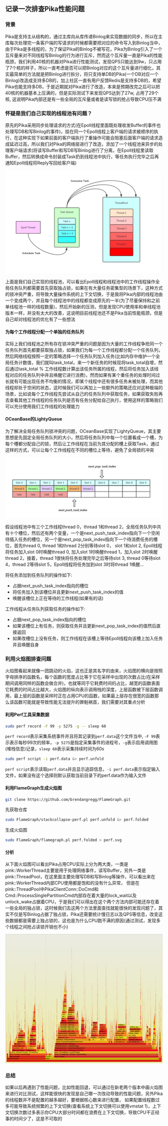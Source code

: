 ## **记录一次排查Pika性能问题**

### 背景
Pika是支持主从结构的，通过主库向从库传递Binlog来实现数据的同步，所以在主库每次处理完一条客户端的写请求的时候都需要把对应的命令写入到Binlog当中，由于Pika是多线程的，为了保证Pika的Binlog不被写花，Pika为Binlog引入了一个互斥量来对不同线程写Binlog的行为进行互斥，然而这个互斥量一直是Pika的性能瓶颈，我们利用40核的机器对Pika进行性能测试，发现QPS只能达到9w，只占用了7个核的样子，所以一直考虑是否可以把Binlog对应的这个互斥量进行细化，其实最简单的方法就是把Binlog进行拆分，将只支持单DB的Pika(一个DB对应一个Binlog)改造成支持多DB的，加上社区一直有用户反馈Redis是支持多DB的，希望Pika也能支持多DB，于是近期就对Pika进行了改造，本来是预期改完之后可以把40核的机器基本上压满的，但是实际测试下来发现QPS达到了27w, 占用了29个核, 这说明Pika内部还是有一些全局的互斥量或者是读写锁的抢占导致CPU压不满

### 怀疑是我们自己实现的线程池有问题？
原先的Pika采用同步处理请求的方式(在Epoll线程里面既处理收发Buffer的事件也处理写DB和写Binlog的事件)，挂在同一个Epoll线程上客户端的请求被顺序的执行，在这种实现下如果前面的客户端执行了重操作可能会阻塞后面客户端的请求造成延迟过高，所以我们对Pika的网络层进行了改造，添加了一个线程池来异步的处理客户端请求(将读写Buffer和写DB写Binlog进行了分离，在Epoll线程里读取Buffer，然后转换成命令封装成Task扔到线程池中执行，等任务执行完毕之后再通知Epoll线程将Reply写回给客户端)

![Figure 1](../assets/img/ImgurAlbumPikaFlameFigure/flame_figure_figure_1.png)

上面是我们自己实现的线程池，可以看出Epoll线程和线程池中的工作线程操作全局任务队列都需要首先获取独占锁，如果在有大量任务密集型的场景下，这种方式的锁冲突严重，将导致大量操作系统的上下文切换，于是我将Pika内部的线程池由一个变成两个，并且每个线程池中的线程都变成原先的一半(为了尽量保持和之前单线程池一样的线程数量)，然后开始新的压测，但是发现CPU使用率和单线程池版本一样，并没有太大的改善，这说明目前线程池还不是Pika当前性能瓶颈，但是自己却对线程池的优化有了一些想法

#### 为每个工作线程分配一个单独的任务队列

实际上我们线程池之所有存在锁冲突严重的问题是因为大量的工作线程争抢同一个任务队列首先都要获取独占锁，如果我们为每一个工作线程都分配一个任务队列，然后网络线程按照一定的策略选择一个任务队列加入任务(比如内存中维护一个全局任务计数值，我们就叫task\_total，来一个新任务的时候现将task_total自增，然后通过task\_total % 工作线程数计算出该任务所属的线程，然后将任务加入该线程对应的任务队列中并且唤醒它进行消费)，然而如果有某个重任务的处理时间过长就有可能出现任务不均衡的情况，即某个线程中还有很多任务未被处理，而其他线程却处于空闲的状态，这时候我们可以再加上一些额外的策略还应对这种极端的场景，比如说每个工作线程先尝试从自己的任务队列中获取任务，如果获取失败再去查看其他工作线程的任务队列是否有任务分配给自己执行，使用这样的策略我们可以充分使用我们工作线程的处理能力

#### OCeanBase的LightyQueue

为了解决全局任务队列锁冲突的问题，OCeanBase实现了LightyQueue，其主要思想是先固定全局任务队列的大小，然后将任务队列中每一个位置看成一个槽，为每个槽都分配自己的锁，然后让工作线程在当前为其分配的槽上获取Task，通过这样的方式，可以让每个工作线程在不同的槽位上等待，避免了全局锁的冲突

![Figure 2](../assets/img/ImgurAlbumPikaFlameFigure/flame_figure_figure_2.png)

假设线程池中有三个工作线程thread 0，thread 1和thread 2，全局任务队列中共有十个槽位，然后还有两个变量，一个是next\_push\_task\_index指向下一个空闲待插入任务的槽位，另一个是next\_pop\_task\_index指向下一个待消费任务的槽位，首先thread 0, thread 1和thread 2分别等待slot 0， slot 1和slot 2, Epoll线程将任务加入slot 0时唤醒thread 0, 加入slot 1时唤醒thread 1，加入slot 2时唤醒thread 2，接着，thread 1很快将任务处理完毕之后等待slot 3, thread 0等待slot 4，thread 2等待slot 5，Epoll线程将任务加到slot 3时将thread 1唤醒...

将任务添加到任务队列的操作如下:

* 占据next\_push\_task\_index指向的槽位
* 将任务加入到该槽位并且更新next\_push\_task\_index的值
* 唤醒该槽位上正在等待的工作线程(如果有的话)

工作线程从任务队列获取任务的操作如下:

* 占据next\_pop\_task\_index指向的槽位
* 如果该槽位上有任务，则获取任务并且更新next\_pop\_task\_index的值然后直接返回
* 如果改槽位上没有任务，则工作线程在该槽上等待Epoll线程向该槽上加入任务并且唤醒自身

### 利用火焰图排查问题

火焰图看起来就像一团跳动的火焰，这也正是其名字的由来，火焰图的横向是按照字母排序的函数名，每个函数的宽度占比等于它在采样中出现的次数占比(在采样期间调用同样的函数会做合并)，也就等同于它耗费时间的占比，越宽的函数表面它耗费的时间占比越大，火焰图的纵向表示调用栈的深度，上层函数被下层函数调用，最上层的函数是采样时正在占用CPU的函数，如果最上层存在很宽的函数那么该函数可能就是导致性能无法提升的罪魁祸首，我们需要对其重点分析

#### 利用Perf工具采集数据

```bash
sudo perf record -F 99 -p 5275 -g -- sleep 60
```

`perf record`表示采集系统事件并且将其记录到`perf.data`这个文件当中, `-F 99`表示表示每秒99次的频率，`-p 5275`是指定采集事件的进程号，`-g`表示启用调用图(堆栈信息)记录，`sleep 60`表示采集持续时间为60s

```bash
sudo perf script -i perf.data &> perf.unfold
```
`perf script`表示读取`perf.data`并且显示追踪信息，`-i perf.data`表示指定输入文件，如果没有这个选择则默认获取当前目录下的perf.data作为输入文件

#### 利用FlameGraph生成火焰图

```bash
git clone https://github.com/brendangregg/FlameGraph.git
```
先获取仓库

```bash
sudo FlameGraph/stackcollapse-perf.pl perf.unfold &> perf.folded
```
生成火焰图

```bash
sudo FlameGraph/flamegraph.pl perf.folded > perf.svg
```

#### 分析
从下面火焰图可以看出Pika占用CPU实际上分为两大类，一类是pink::WorkerThread主要是用于处理网络事件，读写Buffer，另外一类是pink::ThreadPool，在这里面主要处理写DB和写Binlog等操作，可以看出来在pink::WorkerThread内部CPU使用都是饱和的没有什么异常， 但是在pink::ThreadPool中PikaClientConn::DoCmd和Cmd::ProcessSinglePartitionCmd内部存在着大量的lock\_wait以及unlock\_wake占据着CPU，于是我们可以得出在这个两个方法内部可能还存在着一些全局的独占锁，这时候我们去这两个方法里面查找就能很快的发现问题了，其实不仅是写Binlog占据了独占锁，Pika还需要统计慢日志以及QPS等信息，改变这些数据都是需要上独占锁的，这也是为什么CPU跑不满的原因(通过测试，发现多个线程之间抢占读锁开销也不小)

![Figure 3](../assets/img/ImgurAlbumPikaFlameFigure/flame_figure_figure_3.png)

### 总结
如果以后再遇到了性能问题，比如性能回退，可以通过在新老两个版本中画火焰图来进行对比测试，这样能很快的发现是自己哪一次改动导致的性能问题，另外Pika的线程数并不是配置的越多越好，要根据核心数来进行配置， 如果配置线程数过多可能导致系统频繁的上下文切换(查看系统上下文切换可以使用vmstat 1)，上下文切换次数过多表示你CPU大部分时间都在浪费在上下文切换，导致CPU干正经事的时间少了，这是不可取的
